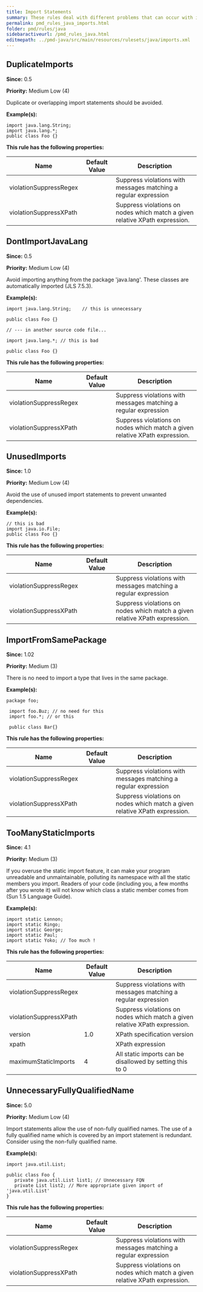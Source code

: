 ```yaml
---
title: Import Statements
summary: These rules deal with different problems that can occur with import statements.
permalink: pmd_rules_java_imports.html
folder: pmd/rules/java
sidebaractiveurl: /pmd_rules_java.html
editmepath: ../pmd-java/src/main/resources/rulesets/java/imports.xml
---
```

## DuplicateImports
**Since:** 0.5

**Priority:** Medium Low (4)

Duplicate or overlapping import statements should be avoided.

**Example(s):**
```
import java.lang.String;
import java.lang.*;
public class Foo {}
```

**This rule has the following properties:**

|Name|Default Value|Description|
|----|-------------|-----------|
|violationSuppressRegex||Suppress violations with messages matching a regular expression|
|violationSuppressXPath||Suppress violations on nodes which match a given relative XPath expression.|

## DontImportJavaLang
**Since:** 0.5

**Priority:** Medium Low (4)

Avoid importing anything from the package 'java.lang'.  These classes are automatically imported (JLS 7.5.3).

**Example(s):**
```
import java.lang.String;	// this is unnecessary

public class Foo {}

// --- in another source code file...

import java.lang.*;	// this is bad

public class Foo {}
```

**This rule has the following properties:**

|Name|Default Value|Description|
|----|-------------|-----------|
|violationSuppressRegex||Suppress violations with messages matching a regular expression|
|violationSuppressXPath||Suppress violations on nodes which match a given relative XPath expression.|

## UnusedImports
**Since:** 1.0

**Priority:** Medium Low (4)

Avoid the use of unused import statements to prevent unwanted dependencies.

**Example(s):**
```
// this is bad
import java.io.File;
public class Foo {}
```

**This rule has the following properties:**

|Name|Default Value|Description|
|----|-------------|-----------|
|violationSuppressRegex||Suppress violations with messages matching a regular expression|
|violationSuppressXPath||Suppress violations on nodes which match a given relative XPath expression.|

## ImportFromSamePackage
**Since:** 1.02

**Priority:** Medium (3)

There is no need to import a type that lives in the same package.

**Example(s):**
```
package foo;
 
 import foo.Buz; // no need for this
 import foo.*; // or this
 
 public class Bar{}
```

**This rule has the following properties:**

|Name|Default Value|Description|
|----|-------------|-----------|
|violationSuppressRegex||Suppress violations with messages matching a regular expression|
|violationSuppressXPath||Suppress violations on nodes which match a given relative XPath expression.|

## TooManyStaticImports
**Since:** 4.1

**Priority:** Medium (3)

If you overuse the static import feature, it can make your program unreadable and 
unmaintainable, polluting its namespace with all the static members you import. 
Readers of your code (including you, a few months after you wrote it) will not know 
which class a static member comes from (Sun 1.5 Language Guide).

**Example(s):**
```
import static Lennon;
import static Ringo;
import static George;
import static Paul;
import static Yoko; // Too much !
```

**This rule has the following properties:**

|Name|Default Value|Description|
|----|-------------|-----------|
|violationSuppressRegex||Suppress violations with messages matching a regular expression|
|violationSuppressXPath||Suppress violations on nodes which match a given relative XPath expression.|
|version|1.0|XPath specification version|
|xpath||XPath expression|
|maximumStaticImports|4|All static imports can be disallowed by setting this to 0|

## UnnecessaryFullyQualifiedName
**Since:** 5.0

**Priority:** Medium Low (4)

Import statements allow the use of non-fully qualified names.  The use of a fully qualified name
which is covered by an import statement is redundant.  Consider using the non-fully qualified name.

**Example(s):**
```
import java.util.List;

public class Foo {
   private java.util.List list1; // Unnecessary FQN
   private List list2; // More appropriate given import of 'java.util.List'
}
```

**This rule has the following properties:**

|Name|Default Value|Description|
|----|-------------|-----------|
|violationSuppressRegex||Suppress violations with messages matching a regular expression|
|violationSuppressXPath||Suppress violations on nodes which match a given relative XPath expression.|

